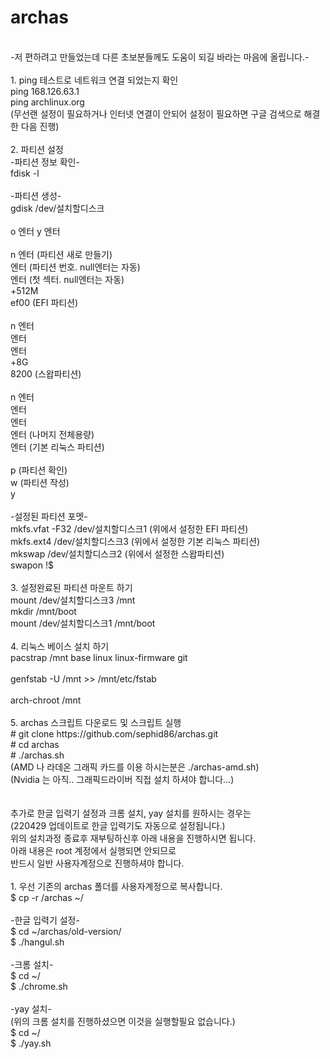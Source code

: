 # archas

<br>
-저 편하려고 만들었는데 다른 초보분들께도 도움이 되길 바라는 마음에 올립니다.-<br>
<br>
1. ping 테스트로 네트워크 연결 되었는지 확인<br>
ping 168.126.63.1<br>
ping archlinux.org<br>
(무선랜 설정이 필요하거나 인터넷 연결이 안되어 설정이 필요하면 구글 검색으로 해결한 다음 진행)<br>
<br>
2. 파티션 설정<br>
-파티션 정보 확인-<br>
fdisk -l<br>
<br>
-파티션 생성-<br>
gdisk /dev/설치할디스크<br>
<br>
o 엔터 y 엔터<br>
<br>
n 엔터 (파티션 새로 만들기)<br>
엔터 (파티션 번호. null엔터는 자동)<br>
엔터 (첫 섹터. null엔터는 자동)<br>
+512M<br>
ef00 (EFI 파티션)<br>
<br>
n 엔터<br>
엔터<br>
엔터<br>
+8G<br>
8200 (스왑파티션)<br>
<br>
n 엔터<br>
엔터<br>
엔터<br>
엔터 (나머지 전체용량)<br>
엔터 (기본 리눅스 파티션)<br>
<br>
p (파티션 확인)<br>
w (파티션 작성)<br>
y<br>
<br>
-설정된 파티션 포멧-<br>
mkfs.vfat -F32 /dev/설치할디스크1 (위에서 설정한 EFI 파티션)<br>
mkfs.ext4 /dev/설치할디스크3 (위에서 설정한 기본 리눅스 파티션)<br>
mkswap /dev/설치할디스크2 (위에서 설정한 스왑파티션)<br>
swapon !$<br>
<br>
3. 설정완료된 파티션 마운트 하기<br>
mount /dev/설치할디스크3 /mnt<br>
mkdir /mnt/boot<br>
mount /dev/설치할디스크1 /mnt/boot<br>
<br>
4. 리눅스 베이스 설치 하기<br>
pacstrap /mnt base linux linux-firmware git<br>
<br>
genfstab -U /mnt >> /mnt/etc/fstab<br>
<br>
arch-chroot /mnt<br>
<br>
5. archas 스크립트 다운로드 및 스크립트 실행<br>
# git clone https://github.com/sephid86/archas.git<br>
# cd archas<br>
# ./archas.sh<br>
(AMD 나 라데온 그래픽 카드를 이용 하시는분은 ./archas-amd.sh)<br>
(Nvidia 는 아직.. 그래픽드라이버 직접 설치 하셔야 합니다...)<br>
<br>
<br>
추가로 한글 입력기 설정과 크롬 설치, yay 설치를 원하시는 경우는 <br>
(220429 업데이트로 한글 입력기도 자동으로 설정됩니다.)<br>
위의 설치과정 종료후 재부팅하신후 아래 내용을 진행하시면 됩니다.<br>
아래 내용은 root 계정에서 실행되면 안되므로 <br>
반드시 일반 사용자계정으로 진행하셔야 합니다. <br>
<br>
1. 우선 기존의 archas 폴더를 사용자계정으로 복사합니다.<br>
$ cp -r /archas ~/<br>
<br>
-한글 입력기 설정-<br>
$ cd ~/archas/old-version/<br>
$ ./hangul.sh<br>
<br>
-크롬 설치-<br>
$ cd ~/<br>
$ ./chrome.sh<br>
<br>
-yay 설치-<br>
(위의 크롬 설치를 진행하셨으면 이것을 실행할필요 없습니다.)<br>
$ cd ~/<br>
$ ./yay.sh<br>
